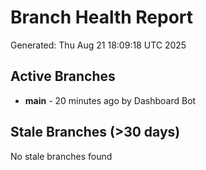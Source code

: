 # Branch Health Report
Generated: Thu Aug 21 18:09:18 UTC 2025

## Active Branches
- **main** - 20 minutes ago by Dashboard Bot

## Stale Branches (>30 days)
No stale branches found
